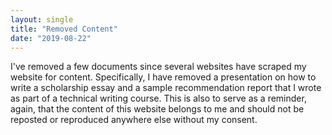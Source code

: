 ```yaml
---
layout: single
title: "Removed Content"
date: "2019-08-22"
---
```


I've removed a few documents since several websites have scraped my website for content. Specifically, I have removed a presentation on how to write a scholarship essay and a sample recommendation report that I wrote as part of a technical writing course. This is also to serve as a reminder, again, that the content of this website belongs to me and should not be reposted or reproduced anywhere else without my consent.
